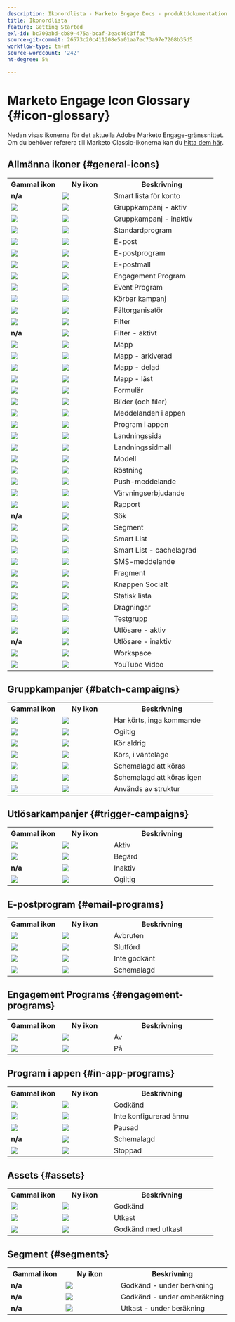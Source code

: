 ```yaml
---
description: Ikonordlista - Marketo Engage Docs - produktdokumentation
title: Ikonordlista
feature: Getting Started
exl-id: bc700abd-cb89-475a-bcaf-3eac46c3ffab
source-git-commit: 26573c20c411208e5a01aa7ec73a97e7208b35d5
workflow-type: tm+mt
source-wordcount: '242'
ht-degree: 5%

---
```


# Marketo Engage Icon Glossary {#icon-glossary}

Nedan visas ikonerna för det aktuella Adobe Marketo Engage-gränssnittet. Om du behöver referera till Marketo Classic-ikonerna kan du [hitta dem här](/help/marketo/getting-started/things-to-know/classic-icon-glossary.md).

## Allmänna ikoner {#general-icons}

<table>
 <tbody>
  <tr>
   <th style="width:25%">Gammal ikon</th>
   <th style="width:25%">Ny ikon</th>
   <th style="width:50%">Beskrivning</th>
  </tr>
  <tr>
   <td><strong>n/a</strong></td>
   <td><img src="assets/account-smart-list.png"></td>
   <td>Smart lista för konto</td>
  </tr>
  <tr>
   <td><img src="assets/classic-smart-campaign-active.png"></td>
   <td><img src="assets/batch-active.png"></td>
   <td>Gruppkampanj - aktiv</td>
  </tr>
  <tr>
   <td><img src="assets/classic-smart-campaign-inactive.png"></td>
   <td><img src="assets/batch-inactive.png"></td>
   <td>Gruppkampanj - inaktiv</td>
  </tr>
  <tr>
   <td><img src="assets/classic-default-program.png"></td>
   <td><img src="assets/default-program.png"></td>
   <td>Standardprogram</td>
  </tr>
  <tr>
   <td><img src="assets/classic-email.png"></td>
   <td><img src="assets/email.png"></td>
   <td>E-post</td>
  </tr>
  <tr>
   <td><img src="assets/classic-email-program.png"></td>
   <td><img src="assets/email-program.png"></td>
   <td>E-postprogram</td>
  </tr>
  <tr>
   <td><img src="assets/classic-email-template.png"></td>
   <td><img src="assets/email-template.png"></td>
   <td>E-postmall</td>
  </tr>
  <tr>
   <td><img src="assets/classic-engagement-program.png"></td>
   <td><img src="assets/engagement-program.png"></td>
   <td>Engagement Program</td>
  </tr>
  <tr>
   <td><img src="assets/classic-event-program.png"></td>
   <td><img src="assets/event-program.png"></td>
   <td>Event Program</td>
  </tr>
  <tr>
   <td><img src="assets/classic-executable-campaign.png"></td>
   <td><img src="assets/executable-campaign.png"></td>
   <td>Körbar kampanj</td>
  </tr>
  <tr>
   <td><img src="assets/classic-field-organizer.png"></td>
   <td><img src="assets/field-organizer.png"></td>
   <td>Fältorganisatör</td>
  </tr>
  <tr>
   <td><img src="assets/classic-filter.png"></td>
   <td><img src="assets/filter.png"></td>
   <td>Filter</td>
  </tr>
  <tr>
   <td><strong>n/a</strong></td>
   <td><img src="assets/filter-active.png"></td>
   <td>Filter - aktivt</td>
  </tr>
  <tr>
   <td><img src="assets/classic-folder.png"></td>
   <td><img src="assets/folder.png"></td>
   <td>Mapp</td>
  </tr>
  <tr>
   <td><img src="assets/classic-archive-folder.png"></td>
   <td><img src="assets/folder-archive.png"></td>
   <td>Mapp - arkiverad</td>
  </tr>
  <tr>
   <td><img src="assets/classic-shared-folder.png"></td>
   <td><img src="assets/folder-shared.png"></td>
   <td>Mapp - delad</td>
  </tr>
  <tr>
   <td><img src="assets/classic-locked-folder.jpg"></td>
   <td><img src="assets/folder-locked.png"></td>
   <td>Mapp - låst</td>
  </tr>
  <tr>
   <td><img src="assets/classic-form.png"></td>
   <td><img src="assets/form.png"></td>
   <td>Formulär</td>
  </tr>
  <tr>
   <td><img src="assets/classic-images-and-files.png"></td>
   <td><img src="assets/images.png"></td>
   <td>Bilder (och filer)</td>
  </tr>
  <tr>
   <td><img src="assets/classic-in-app-messages.png"></td>
   <td><img src="assets/in-app-messages.png"></td>
   <td>Meddelanden i appen</td>
  </tr>
  <tr>
   <td><img src="assets/classic-in-app-program.png"></td>
   <td><img src="assets/in-app-program.png"></td>
   <td>Program i appen</td>
  </tr>
  <tr>
   <td><img src="assets/classic-landing-page.png"></td>
   <td><img src="assets/landing-page.png"></td>
   <td>Landningssida</td>
  </tr>
  <tr>
   <td><img src="assets/classic-landing-page-template.png"></td>
   <td><img src="assets/landing-page-template.png"></td>
   <td>Landningssidmall</td>
  </tr>
  <tr>
   <td><img src="assets/classic-revenue-cycle-model-unapproved.png"></td>
   <td><img src="assets/model.png"></td>
   <td>Modell</td>
  </tr>
  <tr>
   <td><img src="assets/classic-poll.png"></td>
   <td><img src="assets/poll.png"></td>
   <td>Röstning</td>
  </tr>
  <tr>
   <td><img src="assets/classic-push-notification.png"></td>
   <td><img src="assets/push-notification.png"></td>
   <td>Push-meddelande</td>
  </tr>
  <tr>
   <td><img src="assets/classic-referral-offer.png"></td>
   <td><img src="assets/referral-offer.png"></td>
   <td>Värvningserbjudande</td>
  </tr>
  <tr>
   <td><img src="assets/classic-report.png"></td>
   <td><img src="assets/report.png"></td>
   <td>Rapport</td>
  </tr>
  <tr>
   <td><strong>n/a</strong></td>
   <td><img src="assets/search.png"></td>
   <td>Sök</td>
  </tr>
  <tr>
   <td><img src="assets/classic-segment.png"></td>
   <td><img src="assets/segments.png"></td>
   <td>Segment</td>
  </tr>
  <tr>
   <td><img src="assets/classic-smart-list.png"></td>
   <td><img src="assets/smart-list.png"></td>
   <td>Smart List</td>
  </tr>
  <tr>
   <td><img src="assets/classic-smart-list-cached.png"></td>
   <td><img src="assets/smart-list-cached.png"></td>
   <td>Smart List - cachelagrad</td>
  </tr>
  <tr>
   <td><img src="assets/classic-sms-message.png"></td>
   <td><img src="assets/sms-message.png"></td>
   <td>SMS-meddelande</td>
  </tr>
  <tr>
   <td><img src="assets/classic-snippet.png"></td>
   <td><img src="assets/snippets.png"></td>
   <td>Fragment</td>
  </tr>
  <tr>
   <td><img src="assets/classic-social-button.png"></td>
   <td><img src="assets/social-button.png"></td>
   <td>Knappen Socialt</td>
  </tr>
  <tr>
   <td><img src="assets/classic-static-list.png"></td>
   <td><img src="assets/static-list.png"></td>
   <td>Statisk lista</td>
  </tr>
  <tr>
   <td><img src="assets/classic-sweepstakes.png"></td>
   <td><img src="assets/sweepstakes.png"></td>
   <td>Dragningar</td>
  </tr>
  <tr>
   <td><img src="assets/classic-test-group.png"></td>
   <td><img src="assets/test-group.png"></td>
   <td>Testgrupp</td>
  </tr>
  <tr>
   <td><img src="assets/classic-trigger.png"></td>
   <td><img src="assets/trigger-active.png"></td>
   <td>Utlösare - aktiv</td>
  </tr>
  <tr>
   <td><strong>n/a</strong></td>
   <td><img src="assets/trigger-inactive.png"></td>
   <td>Utlösare - inaktiv</td>
  </tr>
  <tr>
   <td><img src="assets/classic-workspace.png"></td>
   <td><img src="assets/workspace.png"></td>
   <td>Workspace</td>
  </tr>
  <tr>
   <td><img src="assets/classic-youtube.png"></td>
   <td><img src="assets/youtube.png"></td>
   <td>YouTube Video</td>
  </tr>
 </tbody>
</table>

## Gruppkampanjer {#batch-campaigns}

<table>
 <tbody>
  <tr>
   <th style="width:25%">Gammal ikon</th>
   <th style="width:25%"> Ny ikon</th>
   <th style="width:50%">Beskrivning</th>
  </tr>
  <tr>
   <td><img src="assets/classic-smart-campaign-executed.png"></td>
   <td><img src="assets/has-run-no-upcoming.png"></td>
   <td>Har körts, inga kommande</td>
  </tr>
  <tr>
   <td><img src="assets/classic-invalid.png"></td>
   <td><img src="assets/invalid.png"></td>
   <td>Ogiltig</td>
  </tr>
  <tr>
   <td><img src="assets/classic-smart-campaign-never-run.png"></td>
   <td><img src="assets/never-run.png"></td>
   <td>Kör aldrig</td>
  </tr>
  <tr>
   <td><img src="assets/classic-smart-campaign-executed.png"></td>
   <td><img src="assets/running-in-wait-step.png"></td>
   <td>Körs, i vänteläge</td>
  </tr>
  <tr>
   <td><img src="assets/classic-smart-campaign-scheduled.png"></td>
   <td><img src="assets/scheduled-to-run.png"></td>
   <td>Schemalagd att köras</td>
  </tr>
  <tr>
   <td><img src="assets/classic-smart-campaign-scheduled-again.png"></td>
   <td><img src="assets/scheduled-to-run-again.png"></td>
   <td>Schemalagd att köras igen</td>
  </tr>
  <tr>
   <td><img src="assets/classic-used-by-nurture.png"></td>
   <td><img src="assets/used-by-nurture.png"></td>
   <td>Används av struktur</td>
  </tr>
 </tbody>
</table>

## Utlösarkampanjer {#trigger-campaigns}

<table>
 <tbody>
  <tr>
   <th style="width:25%">Gammal ikon</th>
   <th style="width:25%"> Ny ikon</th>
   <th style="width:50%">Beskrivning</th>
  </tr>
  <tr>
   <td><img src="assets/classic-trigger.png"></td>
   <td><img src="assets/active.png"></td>
   <td>Aktiv</td>
  </tr>
  <tr>
   <td><img src="assets/classic-smart-campaign-is-requested.png"></td>
   <td><img src="assets/is-requested.png"></td>
   <td>Begärd</td>
  </tr>
  <tr>
   <td><strong>n/a</strong></td>
   <td><img src="assets/inactive.png"></td>
   <td>Inaktiv</td>
  </tr>
  <tr>
   <td><img src="assets/classic-invalid.png"></td>
   <td><img src="assets/invalid.png"></td>
   <td>Ogiltig</td>
  </tr>
 </tbody>
</table>

## E-postprogram {#email-programs}

<table>
 <tbody>
  <tr>
   <th style="width:25%">Gammal ikon</th>
   <th style="width:25%"> Ny ikon</th>
   <th style="width:50%">Beskrivning</th>
  </tr>
  <tr>
   <td><img src="assets/classic-email-program-aborted.png"></td>
   <td><img src="assets/aborted.png"></td>
   <td>Avbruten</td>
  </tr>
  <tr>
   <td><img src="assets/classic-email-program-complete.png"></td>
   <td><img src="assets/completed.png"></td>
   <td>Slutförd</td>
  </tr>
  <tr>
   <td><img src="assets/classic-email-program-not-approved.png"></td>
   <td><img src="assets/not-approved.png"></td>
   <td>Inte godkänt</td>
  </tr>
  <tr>
   <td><img src="assets/classic-email-program-scheduled.png"></td>
   <td><img src="assets/scheduled.png"></td>
   <td>Schemalagd</td>
  </tr>
 </tbody>
</table>

## Engagement Programs {#engagement-programs}

<table>
 <tbody>
  <tr>
   <th style="width:25%">Gammal ikon</th>
   <th style="width:25%"> Ny ikon</th>
   <th style="width:50%">Beskrivning</th>
  </tr>
  <tr>
   <td><img src="assets/classic-engagement-program-off.png"></td>
   <td><img src="assets/off.png"></td>
   <td>Av</td>
  </tr>
  <tr>
   <td><img src="assets/classic-engagement-program-on.png"></td>
   <td><img src="assets/on.png"></td>
   <td>På</td>
  </tr>
 </tbody>
</table>

## Program i appen {#in-app-programs}

<table>
 <tbody>
  <tr>
   <th style="width:25%">Gammal ikon</th>
   <th style="width:25%"> Ny ikon</th>
   <th style="width:50%">Beskrivning</th>
  </tr>
  <tr>
   <td><img src="assets/classic-in-app-program-approved.png"></td>
   <td><img src="assets/inapp-approved.png"></td>
   <td>Godkänd</td>
  </tr>
  <tr>
   <td><img src="assets/classic-in-app-program.png"></td>
   <td><img src="assets/not-configured-yet.png"></td>
   <td>Inte konfigurerad ännu</td>
  </tr>
  <tr>
   <td><img src="assets/classic-in-app-program-paused.png"></td>
   <td><img src="assets/paused.png"></td>
   <td>Pausad</td>
  </tr>
  <tr>
   <td><strong>n/a</strong></td>
   <td><img src="assets/inapp-scheduled.png"></td>
   <td>Schemalagd</td>
  </tr>
  <tr>
   <td><img src="assets/classic-in-app-program-stopped.png"></td>
   <td><img src="assets/stopped.png"></td>
   <td>Stoppad</td>
  </tr>
 </tbody>
</table>

## Assets {#assets}

<table>
 <tbody>
  <tr>
   <th style="width:25%">Gammal ikon</th>
   <th style="width:25%"> Ny ikon</th>
   <th style="width:50%">Beskrivning</th>
  </tr>
  <tr>
   <td><img src="assets/classic-email-approved.png"></td>
   <td><img src="assets/approved.png"></td>
   <td>Godkänd</td>
  </tr>
  <tr>
   <td><img src="assets/classic-email-draft.png"></td>
   <td><img src="assets/draft.png"></td>
   <td>Utkast</td>
  </tr>
  <tr>
   <td><img src="assets/classic-email-approved-with-draft.png"></td>
   <td><img src="assets/approved-with-draft.png"></td>
   <td>Godkänd med utkast</td>
  </tr>
 </tbody>
</table>

## Segment {#segments}

<table>
 <tbody>
  <tr>
   <th style="width:25%">Gammal ikon</th>
   <th style="width:25%"> Ny ikon</th>
   <th style="width:50%">Beskrivning</th>
  </tr>
  <tr>
   <td><strong>n/a</strong></td>
   <td><img src="assets/approved-under-calculation.png"></td>
   <td>Godkänd - under beräkning</td>
  </tr>
  <tr>
   <td><strong>n/a</strong></td>
   <td><img src="assets/approved-under-recalculation.png"></td>
   <td>Godkänd - under omberäkning</td>
  </tr>
  <tr>
   <td><strong>n/a</strong></td>
   <td><img src="assets/draft-under-calculation.png"></td>
   <td>Utkast - under beräkning</td>
  </tr>
 </tbody>
</table>
